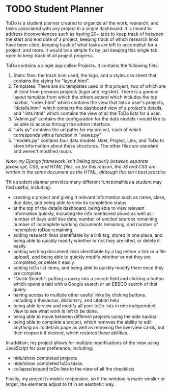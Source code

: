 # TODO Student Planner
  
ToDo is a student planner created to organize all the work, research, and tasks associated 
with any project in a single dashboard. It is meant to address inconveniences such as having
20+ tabs to keep track of between the start and end date of a project, keeping track of which
research links have been cited, keeping track of what tasks are left to accomplish for a 
project, and more. It would be a simple fix by just keeping this single tab open to keep track of all 
project progress.

ToDo contains a single app called Projects. It contains the following files:
1. Static files: the trash icon used, the logo, and a styles.css sheet that contains the 
stying for "layout.html".
2. Templates: There are six templates used in this project, two of which are utilized from
previous projects (login and register). There is a general layout template from which the others
extend which includes the top navbar, "index.html" which contains the view that lists a 
user's projects, "details.html" which contains the dashboard view of a project's details, and 
"lists.html" which contains the view of all the ToDo lists for a user.
3. "Admin.py" contains the configuration for the data models I would like to be able to access
through the admin interface.
4. "urls.py" contains the url paths for my project, each of which corresponds with a function in "views.py"
5. "models.py" contains four data models: User, Project, Link, and ToDo to store information about 
these structures.
The other files are standard and weren't modified much.

*Note: my Django framework isn't linking properly between separate javascript, CSS, and HTML files, so 
for this reason, the JS and CSS are written in the same document as the HTML, although this isn't best
practice*

This student planner provides many different functionalities a student may find useful, including:
- creating a project and giving it relevant information such as name, class, due date, and being able
to view its completion status
- at the top of the details dashboard, being able to view relevant information quickly, including the 
info mentioned above as well as: number of days until due date, number of uncited sources remaining,
number of incomplete working documents remaining, and number of incomplete toDos remaining.
- adding research links identifiable by a link tag, stored in one place, and being able to quickly 
modify whether or not they are cited, or delete it easily.
- adding working document links identifiable by a tag (either a link or a file upload), and being able
to quickly modify whether or not they are completed, or delete it easily.
- adding toDo list items, and being able to quickly modify them once they are complete
- "Quick Search": putting a query into a search field and clicking a button which opens a tabl with a 
Google search or an EBSCO search of that query.
- having access to multiple other useful links by clicking buttons, including a thesaurus, dictionary,
and citation help
- being able to view and modify all your toDo lists in one independent view to see what work is left 
to be done.
- being able to move between different projects using the side navbar
- being able to complete a project, which removes the ability to edit anything on its details page as well
as removing the overview cards, but then reopen it if desired, which restores these abilities.

In addition, my project allows for multiple modifications of the view using JavaScript for user 
preference, including:
- hide/show completed projects
- hide/show completed toDo tasks
- collapse/expand toDo lists in the view of all the checklists

Finally, my project is mobile responsive, so if the window is made smaller or larger, the elements
adjust to fit in an aesthetic way. 
